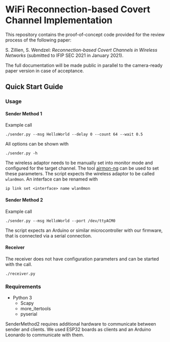 # WiFi Reconnection-based Covert Channel Implementation

This repository contains the proof-of-concept code provided for the review process of the following paper:

S. Zillien, S. Wendzel: *Reconnection-based Covert Channels in Wireless Networks* (submitted to IFIP SEC 2021 in January 2021).

The full documentation will be made public in parallel to the camera-ready paper version in case of acceptance.

## Quick Start Guide

### Usage

#### Sender Method 1

Example call
``` 
./sender.py --msg HelloWorld --delay 0 --count 64 --wait 0.5 
```

All options can be shown with 
``` 
./sender.py -h
```

The wireless adaptor needs to be manually set into monitor mode and configured for the target channel.
The tool [airmon-ng](https://www.aircrack-ng.org/doku.php?id=airmon-ng) can be used to set these parameters.
The script expects the wireless adaptor to be called `wlan0mon`. An interface can be renamed with
```
ip link set <interface> name wlan0mon
```

#### Sender Method 2
Example call
``` 
./sender.py --msg HelloWorld --port /dev/ttyACM0 
```

The script expects an Arduino or similar microcontroller with our firmware, that is connected via a serial connection.

#### Receiver
The receiver does not have configuration parameters and can be started with the call.
``` 
./receiver.py
```

### Requirements
- Python 3
    - Scapy
    - more_itertools
    - pyserial

SenderMethod2 requires additional hardware to communicate between sender and clients. We used ESP32 boards as clients and an Arduino Leonardo to communicate with them.
